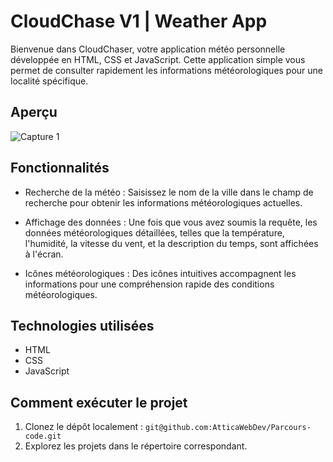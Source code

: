 # CloudChase V1 | Weather App

Bienvenue dans CloudChaser, votre application météo personnelle développée en HTML, CSS et JavaScript. Cette application simple vous permet de consulter rapidement les informations météorologiques pour une localité spécifique.

## Aperçu

![Capture 1](./screenshot/CloudChaser_v1.png.png)

## Fonctionnalités

- Recherche de la météo : Saisissez le nom de la ville dans le champ de recherche pour obtenir les informations météorologiques actuelles.

- Affichage des données : Une fois que vous avez soumis la requête, les données météorologiques détaillées, telles que la température, l'humidité, la vitesse du vent, et la description du temps, sont affichées à l'écran.

- Icônes météorologiques : Des icônes intuitives accompagnent les informations pour une compréhension rapide des conditions météorologiques.

## Technologies utilisées

- HTML
- CSS
- JavaScript

## Comment exécuter le projet

1. Clonez le dépôt localement : `git@github.com:AtticaWebDev/Parcours-code.git`
2. Explorez les projets dans le répertoire correspondant.
